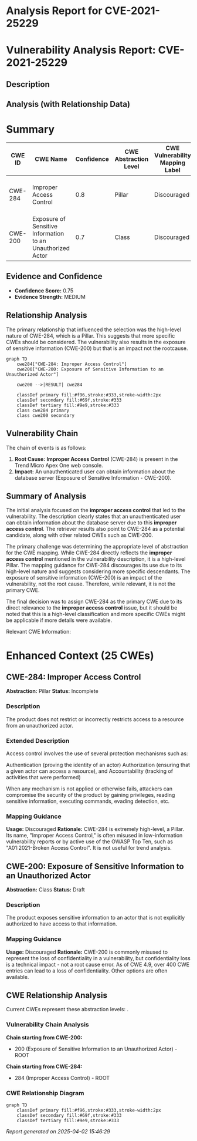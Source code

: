 # Analysis Report for CVE-2021-25229

# Vulnerability Analysis Report: CVE-2021-25229

## Description



## Analysis (with Relationship Data)

# Summary
| CWE ID | CWE Name | Confidence | CWE Abstraction Level | CWE Vulnerability Mapping Label | CWE-Vulnerability Mapping Notes |
|---|---|---|---|---|---|
| CWE-284 | Improper Access Control | 0.8 | Pillar | Discouraged | High-level, consider more specific descendants |
| CWE-200 | Exposure of Sensitive Information to an Unauthorized Actor | 0.7 | Class | Discouraged | Information exposure is the impact |

## Evidence and Confidence

*   **Confidence Score:** 0.75
*   **Evidence Strength:** MEDIUM

## Relationship Analysis
The primary relationship that influenced the selection was the high-level nature of CWE-284, which is a Pillar. This suggests that more specific CWEs should be considered. The vulnerability also results in the exposure of sensitive information (CWE-200) but that is an impact not the rootcause.

```mermaid
graph TD
    cwe284["CWE-284: Improper Access Control"]
    cwe200["CWE-200: Exposure of Sensitive Information to an Unauthorized Actor"]
    
    cwe200 -->|RESULT| cwe284
    
    classDef primary fill:#f96,stroke:#333,stroke-width:2px
    classDef secondary fill:#69f,stroke:#333
    classDef tertiary fill:#9e9,stroke:#333
    class cwe284 primary
    class cwe200 secondary
```

## Vulnerability Chain
The chain of events is as follows:
1.  **Root Cause:** **Improper Access Control** (CWE-284) is present in the Trend Micro Apex One web console.
2.  **Impact:** An unauthenticated user can obtain information about the database server (Exposure of Sensitive Information - CWE-200).

## Summary of Analysis
The initial analysis focused on the **improper access control** that led to the vulnerability. The description clearly states that an unauthenticated user can obtain information about the database server due to this **improper access control**. The retriever results also point to CWE-284 as a potential candidate, along with other related CWEs such as CWE-200.

The primary challenge was determining the appropriate level of abstraction for the CWE mapping. While CWE-284 directly reflects the **improper access control** mentioned in the vulnerability description, it is a high-level Pillar. The mapping guidance for CWE-284 discourages its use due to its high-level nature and suggests considering more specific descendants. The exposure of sensitive information (CWE-200) is an impact of the vulnerability, not the root cause. Therefore, while relevant, it is not the primary CWE.

The final decision was to assign CWE-284 as the primary CWE due to its direct relevance to the **improper access control** issue, but it should be noted that this is a high-level classification and more specific CWEs might be applicable if more details were available.

Relevant CWE Information:

# Enhanced Context (25 CWEs)

## CWE-284: Improper Access Control
**Abstraction:** Pillar
**Status:** Incomplete

### Description
The product does not restrict or incorrectly restricts access to a resource from an unauthorized actor.

### Extended Description
Access control involves the use of several protection mechanisms such as:

Authentication (proving the identity of an actor)
Authorization (ensuring that a given actor can access a resource), and
Accountability (tracking of activities that were performed)

When any mechanism is not applied or otherwise fails, attackers can compromise the security of the product by gaining privileges, reading sensitive information, executing commands, evading detection, etc.

### Mapping Guidance
**Usage:** Discouraged
**Rationale:** CWE-284 is extremely high-level, a Pillar. Its name, "Improper Access Control," is often misused in low-information vulnerability reports or by active use of the OWASP Top Ten, such as "A01:2021-Broken Access Control". It is not useful for trend analysis.

## CWE-200: Exposure of Sensitive Information to an Unauthorized Actor
**Abstraction:** Class
**Status:** Draft

### Description
The product exposes sensitive information to an actor that is not explicitly authorized to have access to that information.

### Mapping Guidance
**Usage:** Discouraged
**Rationale:** CWE-200 is commonly misused to represent the loss of confidentiality in a vulnerability, but confidentiality loss is a technical impact - not a root cause error. As of CWE 4.9, over 400 CWE entries can lead to a loss of confidentiality. Other options are often available.


## CWE Relationship Analysis

Current CWEs represent these abstraction levels: .


### Vulnerability Chain Analysis

**Chain starting from CWE-200:**
- 200 (Exposure of Sensitive Information to an Unauthorized Actor) - ROOT


**Chain starting from CWE-284:**
- 284 (Improper Access Control) - ROOT



### CWE Relationship Diagram

```mermaid
graph TD
    classDef primary fill:#f96,stroke:#333,stroke-width:2px
    classDef secondary fill:#69f,stroke:#333
    classDef tertiary fill:#9e9,stroke:#333
```



*Report generated on 2025-04-02 15:46:29*
